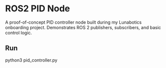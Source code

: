 # ROS2 PID Node
A proof-of-concept PID controller node built during my Lunabotics onboarding project.
Demonstrates ROS 2 publishers, subscribers, and basic control logic.

## Run
python3 pid_controller.py